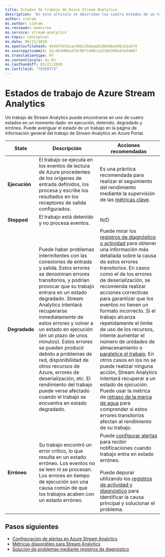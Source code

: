 ```yaml
---
title: Estados de trabajo de Azure Stream Analytics
description: 'En este artículo se describen los cuatro estados de un trabajo de Stream Analytics: en ejecución, detenido, degradado y erróneo.'
author: sidram
ms.author: sidram
ms.reviewer: mamccrea
ms.service: stream-analytics
ms.topic: conceptual
ms.date: 06/21/2019
ms.openlocfilehash: 454474333cac94dc25deae8196e9ba45bcb3a574
ms.sourcegitcommit: 2ec4b3d0bad7dc0071400c2a2264399e4fe34897
ms.translationtype: HT
ms.contentlocale: es-ES
ms.lasthandoff: 03/27/2020
ms.locfileid: "75359773"
---
```

# <a name="azure-stream-analytics-job-states"></a>Estados de trabajo de Azure Stream Analytics

Un trabajo de Stream Analytics puede encontrarse en uno de cuatro estados en un momento dado: en ejecución, detenido, degradado y erróneo. Puede averiguar el estado de un trabajo en la página de información general del trabajo de Stream Analytics en Azure Portal. 

| State | Descripción | Acciones recomendadas |
| --- | --- | --- |
| **Ejecución** | El trabajo se ejecuta en los eventos de lectura de Azure procedentes de los orígenes de entrada definidos, los procesa y escribe los resultados en los receptores de salida configurados. | Es una práctica recomendada para realizar el seguimiento del rendimiento mediante la supervisión de las [métricas clave](https://docs.microsoft.com/azure/stream-analytics/stream-analytics-set-up-alerts#scenarios-to-monitor). |
| **Stopped** | El trabajo está detenido y no procesa eventos. | N/D | 
| **Degradado** | Puede haber problemas intermitentes con las conexiones de entrada y salida. Estos errores se denominan errores transitorios, y podrían provocar que su trabajo entrara en un estado degradado. Stream Analytics intentará recuperarse inmediatamente de estos errores y volver a un estado en ejecución (en un plazo de unos minutos). Estos errores se pueden producir debido a problemas de red, disponibilidad de otros recursos de Azure, errores de deserialización, etc. El rendimiento del trabajo puede verse afectado cuando el trabajo se encuentra en estado degradado.| Puede mirar los [registros de diagnóstico o actividad](https://docs.microsoft.com/azure/stream-analytics/stream-analytics-job-diagnostic-logs#debugging-using-activity-logs) para obtener una información más detallada sobre la causa de estos errores transitorios. En casos como el de los errores de deserialización, se recomienda realizar acciones correctivas para garantizar que los eventos no tienen un formato incorrecto. Si el trabajo alcanza repetidamente el límite de uso de los recursos, intente aumentar el número de unidades de almacenamiento o [paralelice el trabajo](https://docs.microsoft.com/azure/stream-analytics/stream-analytics-parallelization). En otros casos en los no se puede realizar ninguna acción, Stream Analytics intentará recuperar a un estado de *ejecución*. <br> Puede usar la métrica de [retraso de la marca de agua](https://docs.microsoft.com/azure/stream-analytics/stream-analytics-set-up-alerts#scenarios-to-monitor) para comprender si estos errores transitorios afectan al rendimiento de su trabajo.|
| **Erróneo** | Su trabajo encontró un error crítico, lo que resulta en un estado erróneo. Los eventos no se leen ni se procesan. Los errores en tiempo de ejecución son una causa común de que los trabajos acaben con un estado erróneo. | Puede [configurar alertas](https://docs.microsoft.com/azure/stream-analytics/stream-analytics-set-up-alerts#set-up-alerts-in-the-azure-portal) para recibir notificaciones cuando trabajo entra en estado erróneo. <br> <br>Puede depurar utilizando los [registros de actividad y diagnóstico](https://docs.microsoft.com/azure/stream-analytics/stream-analytics-job-diagnostic-logs#debugging-using-activity-logs) para identificar la causa principal y solucionar el problema.|

## <a name="next-steps"></a>Pasos siguientes
* [Configuración de alertas en Azure Stream Analytics](stream-analytics-set-up-alerts.md)
* [Métricas disponibles para Stream Analytics](https://docs.microsoft.com/azure/stream-analytics/stream-analytics-monitoring#metrics-available-for-stream-analytics)
* [Solución de problemas mediante registros de diagnóstico](https://docs.microsoft.com/azure/stream-analytics/stream-analytics-job-diagnostic-logs)
